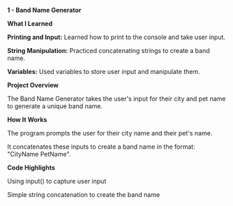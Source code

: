 **1 - Band Name Generator**

**What I Learned**

**Printing and Input:** Learned how to print to the console and take user input.

**String Manipulation:** Practiced concatenating strings to create a band name.

**Variables:** Used variables to store user input and manipulate them.

**Project Overview**

The Band Name Generator takes the user's input for their city and pet name to generate a unique band name.

**How It Works**

The program prompts the user for their city name and their pet's name.

It concatenates these inputs to create a band name in the format: "CityName PetName".

**Code Highlights**

Using input() to capture user input

Simple string concatenation to create the band name
